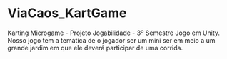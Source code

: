 # ViaCaos_KartGame
Karting Microgame - Projeto Jogabilidade - 3º Semestre
Jogo em Unity.
Nosso jogo tem a temática de o jogador ser um mini ser em meio a um grande jardim em que ele deverá participar de uma corrida.